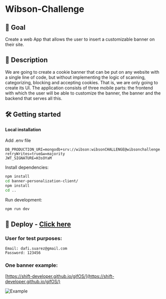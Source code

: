 # Wibson-Challenge

## 🎯 Goal
Create a web App that allows the user to insert a customizable banner on their site.

## 📝 Description

We are going to create a cookie banner that can be put on any website with a single line of code, but without implementing the logic of scanning, categorizing, blocking and accepting cookies. That is, we are only going to create its UI.
The application consists of three mobile parts: the frontend with which the user will be able to customize the banner, the banner and the backend that serves all this.

## 🛠 Getting started

#### Local installation
Add .env file
```
DB_PRODUCTION_URI=mongodb+srv://wibson:wibsonCHALLENGE@wibsonchallenge.oecoq.mongodb.net/productionDB?retryWrites=true&w=majority
JWT_SIGNATURE=H3sOYaM
```

Install dependencies:

```bash
npm install
cd banner-personalization-client/
npm install
cd ..
```

Run development:
```bash
npm run dev
```



## 🚀 Deploy - [Click here](https://challenge-wibson-shift-dev.herokuapp.com)

### User for test purposes:

```
Email: dafi.suarez@gmail.com
Password: 123456
````

### One banner example:

[https://shift-developer.github.io/gifOS/](https://shift-developer.github.io/gifOS/)

![Example](./banner-example.png)


